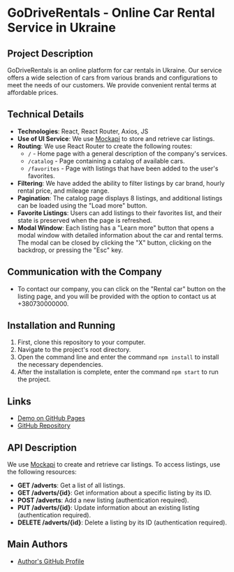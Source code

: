 # GoDriveRentals - Online Car Rental Service in Ukraine

## Project Description
GoDriveRentals is an online platform for car rentals in Ukraine. Our service offers a wide selection of cars from various brands and configurations to meet the needs of our customers. We provide convenient rental terms at affordable prices.

## Technical Details
- **Technologies**: React, React Router, Axios, JS
- **Use of UI Service**: We use [Mockapi](https://mockapi.io/) to store and retrieve car listings.
- **Routing**: We use React Router to create the following routes:
  - `/` - Home page with a general description of the company's services.
  - `/catalog` - Page containing a catalog of available cars.
  - `/favorites` - Page with listings that have been added to the user's favorites.
- **Filtering**: We have added the ability to filter listings by car brand, hourly rental price, and mileage range.
- **Pagination**: The catalog page displays 8 listings, and additional listings can be loaded using the "Load more" button.
- **Favorite Listings**: Users can add listings to their favorites list, and their state is preserved when the page is refreshed.
- **Modal Window**: Each listing has a "Learn more" button that opens a modal window with detailed information about the car and rental terms. The modal can be closed by clicking the "X" button, clicking on the backdrop, or pressing the "Esc" key.

## Communication with the Company
- To contact our company, you can click on the "Rental car" button on the listing page, and you will be provided with the option to contact us at +380730000000.

## Installation and Running
1. First, clone this repository to your computer.
2. Navigate to the project's root directory.
3. Open the command line and enter the command `npm install` to install the necessary dependencies.
4. After the installation is complete, enter the command `npm start` to run the project.

## Links
- [Demo on GitHub Pages](https://kovalovaanastasiia.github.io/GoDriveRentals/)
- [GitHub Repository](https://github.com/kovalovaanastasiia/GoDriveRentals)

## API Description
We use [Mockapi](https://mockapi.io/) to create and retrieve car listings. To access listings, use the following resources:

- **GET /adverts**: Get a list of all listings.
- **GET /adverts/{id}**: Get information about a specific listing by its ID.
- **POST /adverts**: Add a new listing (authentication required).
- **PUT /adverts/{id}**: Update information about an existing listing (authentication required).
- **DELETE /adverts/{id}**: Delete a listing by its ID (authentication required).

## Main Authors
- [Author's GitHub Profile](https://github.com/kovalovaanastasiia)
